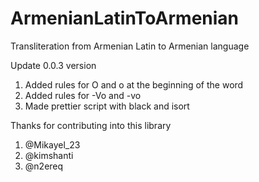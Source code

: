 # ArmenianLatinToArmenian

Transliteration from Armenian Latin to Armenian language

Update 0.0.3 version

1. Added rules for O and o at the beginning of the word
2. Added rules for -Vo and -vo
3. Made prettier script with black and isort

Thanks for contributing into this library
1. @Mikayel_23
2. @kimshanti
3. @n2ereq
